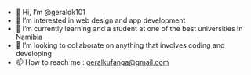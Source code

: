 - 👋 Hi, I’m @geraldk101
- 👀 I’m interested in web design and app development
- 🌱 I’m currently learning and a student at one of the best universities in Namibia
- 💞️ I’m looking to collaborate on anything that involves coding and developing
- 📫 How to reach me : geralkufanga@gmail.com

<!---
geraldk101/geraldk101 is a ✨ special ✨ repository because its `README.md` (this file) appears on your GitHub profile.
You can click the Preview link to take a look at your changes.
--->

